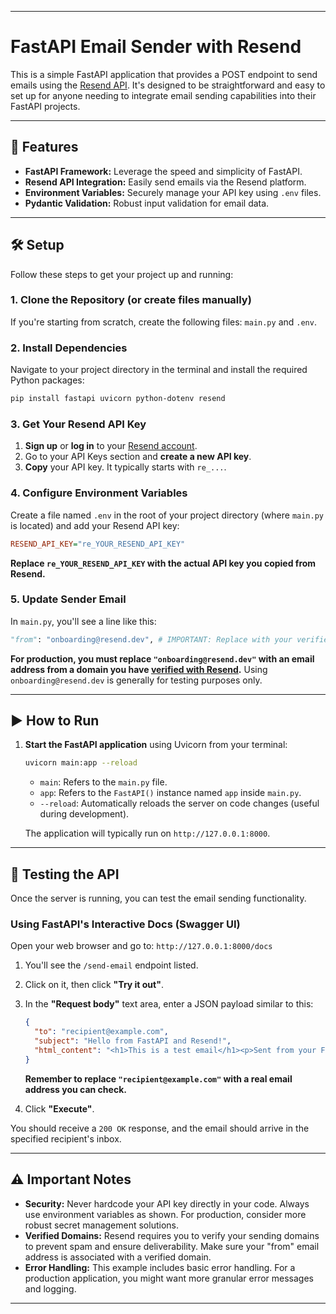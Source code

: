-----

# FastAPI Email Sender with Resend

This is a simple FastAPI application that provides a POST endpoint to send emails using the [Resend API](https://resend.com/). It's designed to be straightforward and easy to set up for anyone needing to integrate email sending capabilities into their FastAPI projects.

-----

## 🚀 Features

  * **FastAPI Framework:** Leverage the speed and simplicity of FastAPI.
  * **Resend API Integration:** Easily send emails via the Resend platform.
  * **Environment Variables:** Securely manage your API key using `.env` files.
  * **Pydantic Validation:** Robust input validation for email data.

-----

## 🛠️ Setup

Follow these steps to get your project up and running:

### 1\. Clone the Repository (or create files manually)

If you're starting from scratch, create the following files: `main.py` and `.env`.

### 2\. Install Dependencies

Navigate to your project directory in the terminal and install the required Python packages:

```bash
pip install fastapi uvicorn python-dotenv resend
```

### 3\. Get Your Resend API Key

1.  **Sign up** or **log in** to your [Resend account](https://resend.com/).
2.  Go to your API Keys section and **create a new API key**.
3.  **Copy** your API key. It typically starts with `re_...`.

### 4\. Configure Environment Variables

Create a file named `.env` in the root of your project directory (where `main.py` is located) and add your Resend API key:

```ini
RESEND_API_KEY="re_YOUR_RESEND_API_KEY"
```

**Replace `re_YOUR_RESEND_API_KEY` with the actual API key you copied from Resend.**

### 5\. Update Sender Email

In `main.py`, you'll see a line like this:

```python
"from": "onboarding@resend.dev", # IMPORTANT: Replace with your verified sender email
```

**For production, you must replace `"onboarding@resend.dev"` with an email address from a domain you have [verified with Resend](https://www.google.com/search?q=https://resend.com/docs/send-emails/setup-domains).** Using `onboarding@resend.dev` is generally for testing purposes only.

-----

## ▶️ How to Run

1.  **Start the FastAPI application** using Uvicorn from your terminal:

    ```bash
    uvicorn main:app --reload
    ```

      * `main`: Refers to the `main.py` file.
      * `app`: Refers to the `FastAPI()` instance named `app` inside `main.py`.
      * `--reload`: Automatically reloads the server on code changes (useful during development).

    The application will typically run on `http://127.0.0.1:8000`.

-----

## 🧪 Testing the API

Once the server is running, you can test the email sending functionality.

### Using FastAPI's Interactive Docs (Swagger UI)

Open your web browser and go to: `http://127.0.0.1:8000/docs`

1.  You'll see the `/send-email` endpoint listed.

2.  Click on it, then click **"Try it out"**.

3.  In the **"Request body"** text area, enter a JSON payload similar to this:

    ```json
    {
      "to": "recipient@example.com",
      "subject": "Hello from FastAPI and Resend!",
      "html_content": "<h1>This is a test email</h1><p>Sent from your FastAPI application using Resend.</p>"
    }
    ```

    **Remember to replace `"recipient@example.com"` with a real email address you can check.**

4.  Click **"Execute"**.

You should receive a `200 OK` response, and the email should arrive in the specified recipient's inbox.

-----

## ⚠️ Important Notes

  * **Security:** Never hardcode your API key directly in your code. Always use environment variables as shown. For production, consider more robust secret management solutions.
  * **Verified Domains:** Resend requires you to verify your sending domains to prevent spam and ensure deliverability. Make sure your "from" email address is associated with a verified domain.
  * **Error Handling:** This example includes basic error handling. For a production application, you might want more granular error messages and logging.

-----